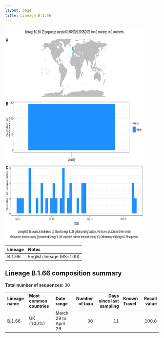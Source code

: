```yaml
---
layout: page
title: Lineage B.1.66
---
```




<img src="../assets/images/B.1.66.svg" alt="B.1.66 lineage summary figure" width="90%" height="700px" />


| Lineage | Notes |
|:-----|:-----|
| B.1.66 | English lineage (BS=100) |

<h2>Lineage B.1.66 composition summary </h2>

<strong>Total number of sequences:</strong> 30

| Lineage name | Most common countries | Date range | Number of taxa |  Days since last sampling | Known Travel | Recall value |
|:-----|:-----|:-------|-------:|-------:|:---------|--------:|
| B.1.66 | UK (100%) | March 29 to April 29 | 30 | 11 |  | 100.0 |
